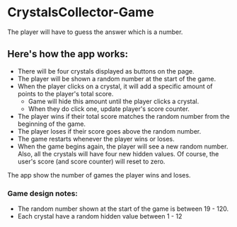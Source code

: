 # CrystalsCollector-Game

The player will have to guess the answer which is a number.

## Here's how the app works:
* There will be four crystals displayed as buttons on the page.
* The player will be shown a random number at the start of the game.
* When the player clicks on a crystal, it will add a specific amount of points to the player's total score. 
    * Game will hide this amount until the player clicks a crystal.
    * When they do click one, update player's score counter.
* The player wins if their total score matches the random number from the beginning of the game.
* The player loses if their score goes above the random number.
* The game restarts whenever the player wins or loses.
* When the game begins again, the player will see a new random number. Also, all the crystals will have four new hidden values. Of course, the user's score (and score counter) will reset to zero.

The app show the number of games the player wins and loses.

### Game design notes:

- The random number shown at the start of the game is between 19 - 120.
- Each crystal have a random hidden value between 1 - 12
